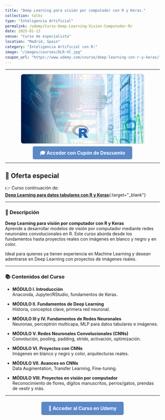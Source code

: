 ```yaml
---
title: "Deep Learning para visión por computador con R y Keras."
collection: talks
type: "Inteligencia Artificial"
permalink: /udemy/Curso-Deep-Learning-Vision-Computador-R/
date: 2025-01-13
venue: "Curso de especialista"
location: "Madrid, Spain"
category: "Inteligencia Artificial con R:"
image: "/images/courses/DLR-VC.jpg"
coupon_url: "https://www.udemy.com/course/deep-learning-con-r-y-keras/?couponCode=MAR_2025"
---
```


<!-- ✅ Structured Data for SEO -->
<script type="application/ld+json">
{
  "@context": "https://schema.org",
  "@type": "Course",
  "name": "Deep Learning para visión por computador con R y Keras.",
  "description": "Curso especializado para desarrollar modelos de Deep Learning con CNNs en R. Incluye proyectos con imágenes y visión por computador.",
  "provider": {
    "@type": "Organization",
    "name": "Udemy",
    "sameAs": "https://www.udemy.com"
  },
  "educationalCredentialAwarded": "Certificado de finalización",
  "inLanguage": "es",
  "url": "https://www.udemy.com/course/deep-learning-con-r-y-keras/?couponCode=MAR_2025",
  "image": "{{ site.url }}/images/courses/DLR-VC.jpg"
}
</script>

<style>
.boton-udemy {
  background-color: #5a88c9;
  color: white;
  padding: 0.75em 1.5em;
  text-decoration: none !important;
  font-weight: bold;
  border-radius: 5px;
  font-size: 1.1em;
  transition: background-color 0.3s ease;
}
.boton-udemy:hover {
  background-color: #4e7abf;
  text-decoration: none !important;
}
.page__taxonomy {
  display: none !important;
}
</style>

---

<div style="text-align: center;">
  <img src="/images/courses/DLR-VC.jpg" alt="Deep Learning Vision Computador con R" width="400" style="border-radius: 8px; border: 1px solid #ccc; margin-bottom: 1rem;">
</div>

<div style="text-align: center; margin-bottom: 1rem;">
  <a href="https://www.udemy.com/course/deep-learning-con-r-y-keras/?couponCode=MAR_2025" target="_blank" class="boton-udemy">
    🎓 Acceder con Cupón de Descuento
  </a>
</div>

---

## 🎁 Oferta especial
👉 Curso continuación de:  
[**Deep Learning para datos tabulares con R y Keras**](https://www.udemy.com/course/deep-learning-r/?couponCode=MAR_2025){:target="_blank"}

---

### 📘 Descripción

**Deep Learning para visión por computador con R y Keras**  
Aprende a desarrollar modelos de visión por computador mediante redes neuronales convolucionales en R. Este curso aborda desde los fundamentos hasta proyectos reales con imágenes en blanco y negro y en color.

Ideal para quienes ya tienen experiencia en Machine Learning y desean adentrarse en Deep Learning con proyectos de imágenes reales.

---

### 📚 Contenidos del Curso

- **MÓDULO I. Introducción**  
  Anaconda, Jupyter/RStudio, fundamentos de Keras.

- **MÓDULO II. Fundamentos de Deep Learning**  
  Historia, conceptos clave, primera red neuronal.

- **MÓDULO III y IV. Fundamentos de Redes Neuronales**  
  Neuronas, perceptrón multicapa, MLP para datos tabulares e imágenes.

- **MÓDULO V. Redes Neuronales Convolucionales (CNNs)**  
  Convolución, pooling, padding, stride, activación, optimización.

- **MÓDULO VI. Proyectos con CNNs**  
  Imágenes en blanco y negro y color, arquitecturas reales.

- **MÓDULO VII. Avances en CNNs**  
  Data Augmentation, Transfer Learning, Fine-tuning.

- **MÓDULO VIII. Proyectos en visión por computador**  
  Reconocimiento de flores, dígitos manuscritos, perros/gatos, prendas de vestir y más.

---

<div style="text-align: center; margin-top: 2rem;">
  <a href="https://www.udemy.com/course/deep-learning-con-r-y-keras/?couponCode=MAR_2025" target="_blank" class="boton-udemy">
    🚀 Acceder al Curso en Udemy
  </a>
</div>